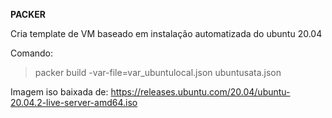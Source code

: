 **PACKER**

Cria template de VM baseado em instalação automatizada do ubuntu 20.04

Comando:
> packer build -var-file=var_ubuntulocal.json ubuntusata.json



Imagem iso baixada de: https://releases.ubuntu.com/20.04/ubuntu-20.04.2-live-server-amd64.iso
